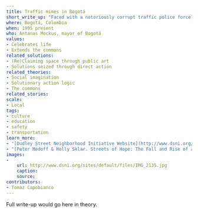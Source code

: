```yaml
---
title: Traffic mimes in Bogotá
short_write_up: "Faced with a notoriously corrupt traffic police force, sky-high traffic fatality rates, and chaos on the roads, Bogotá mayor Antanas Mockus took bold and audacious action: he disbanded the corrupt cops and offered to retrain and rehire them… as mimes. Using popular education techniques, the traffic mimes fanned out through the city, mocking lawbreakers, applauding courteous drivers, and dramatizing the frustrations and challenges of citizens moving through traffic. The result: a 50 percent drop in traffic fatalities, reduced traffic gridlock, and a marked shift in the traffic culture of the city."
where: Bogotá, Colombia
when: 1995 present
who: Antanas Mockus, mayor of Bogotá
values:
- Celebrates life
- Extends the commons
related_solutions:
- (Re)Claiming space through public art
- Solutions seized through direct action
related_theories:
- Social imagination
- Solutionary action logic
- The commons
related_stories:
scale:
- Local
tags:
- culture
- education
- safety
- transportation
learn_more:
- "[Dudley Street Neighborhood Initiative Website](http://www.dsni.org/)"
- "[Peter Medoff & Holly Sklar. Streets of Hope: The Fall and Rise of an Urban Neighborhood. South End Press, 1994.](http://www.southendpress.org/2004/items/StreetsHope)"
images:
-
    url: http://www.dsni.org/sites/default/files/IMG_2135.jpg
    caption:
    source:
contributors:
- Tomaz Capobianco
---
```

Full write-up would go here in theory.

